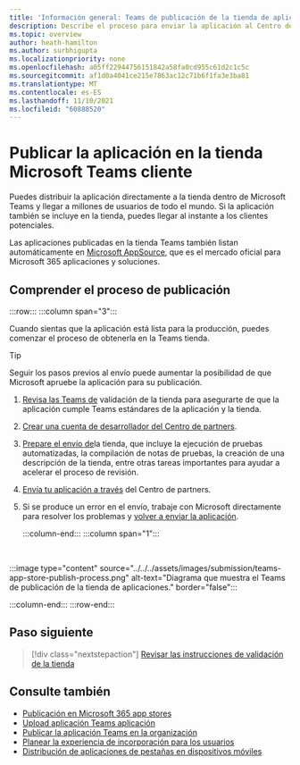 ```yaml
---
title: 'Información general: Teams de publicación de la tienda de aplicaciones'
description: Describe el proceso para enviar la aplicación al Centro de partners y publicarla en la tienda Microsoft Teams (y AppSource).
ms.topic: overview
author: heath-hamilton
ms.author: surbhigupta
ms.localizationpriority: none
ms.openlocfilehash: a05ff22944756151842a58fa0cd955c61d2c1c5c
ms.sourcegitcommit: af1d0a4041ce215e7863ac12c71b6f1fa3e3ba81
ms.translationtype: MT
ms.contentlocale: es-ES
ms.lasthandoff: 11/10/2021
ms.locfileid: "60888520"
---
```

# <a name="publish-your-app-to-the-microsoft-teams-store"></a>Publicar la aplicación en la tienda Microsoft Teams cliente

Puedes distribuir la aplicación directamente a la tienda dentro de Microsoft Teams y llegar a millones de usuarios de todo el mundo. Si la aplicación también se incluye en la tienda, puedes llegar al instante a los clientes potenciales.

Las aplicaciones publicadas en la tienda Teams también listan automáticamente en [Microsoft AppSource](https://appsource.microsoft.com), que es el mercado oficial para Microsoft 365 aplicaciones y soluciones.

## <a name="understand-the-publishing-process"></a>Comprender el proceso de publicación

:::row:::
   :::column span="3":::

Cuando sientas que la aplicación está lista para la producción, puedes comenzar el proceso de obtenerla en la Teams tienda.

> [!TIP]
> Seguir los pasos previos al envío puede aumentar la posibilidad de que Microsoft apruebe la aplicación para su publicación.

1. [Revisa las Teams de](~/concepts/deploy-and-publish/appsource/prepare/teams-store-validation-guidelines.md) validación de la tienda para asegurarte de que la aplicación cumple Teams estándares de la aplicación y la tienda.
1. [Crear una cuenta de desarrollador del Centro de partners](~/concepts/deploy-and-publish/appsource/prepare/create-partner-center-dev-account.md).
1. [Prepare el envío de](~/concepts/deploy-and-publish/appsource/prepare/submission-checklist.md)la tienda, que incluye la ejecución de pruebas automatizadas, la compilación de notas de pruebas, la creación de una descripción de la tienda, entre otras tareas importantes para ayudar a acelerar el proceso de revisión.
1. [Envía tu aplicación a través](/office/dev/store/add-in-submission-guide) del Centro de partners.
1. Si se produce un error en el envío, trabaje con Microsoft directamente para resolver los problemas y [volver a enviar la aplicación](~/concepts/deploy-and-publish/appsource/resolve-submission-issues.md).

   :::column-end:::
   :::column span="1":::

<br>

:::image type="content" source="../../../assets/images/submission/teams-app-store-publish-process.png" alt-text="Diagrama que muestra el Teams de publicación de la tienda de aplicaciones." border="false":::

   :::column-end:::
:::row-end:::

## <a name="next-step"></a>Paso siguiente

> [!div class="nextstepaction"]
> [Revisar las instrucciones de validación de la tienda](~/concepts/deploy-and-publish/appsource/prepare/teams-store-validation-guidelines.md)

## <a name="see-also"></a>Consulte también

* [Publicación en Microsoft 365 app stores](/office/dev/store/)
* [Upload aplicación Teams aplicación](~/concepts/deploy-and-publish/apps-upload.md)
* [Publicar la aplicación Teams en la organización](/MicrosoftTeams/tenant-apps-catalog-teams?toc=/microsoftteams/platform/toc.json&bc=/MicrosoftTeams/breadcrumb/toc.json)
* [Planear la experiencia de incorporación para los usuarios](../../design/understand-use-cases.md#plan-the-onboarding-experience)
* [Distribución de aplicaciones de pestañas en dispositivos móviles](../../../tabs/design/tabs-mobile.md#distribution)
